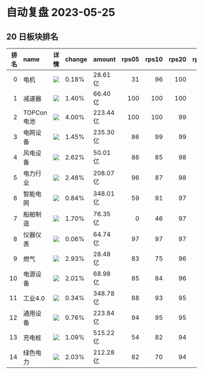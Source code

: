 # 自动复盘 2023-05-25
## 20 日板块排名
|   排名 | name       | 详情                                                                                                | change   | amount   |   rps05 |   rps10 |   rps20 |   rps50 |   rps120 |   rps250 | volume      |
|-------:|:-----------|:----------------------------------------------------------------------------------------------------|:---------|:---------|--------:|--------:|--------:|--------:|---------:|---------:|:------------|
|      0 | 电机       | ![](https://sykent-blog-image.oss-cn-beijing.aliyuncs.com/quant/image/2023/5/1685020018316-tmp.jpg) | 0.18%    | 28.61亿  |      31 |      96 |     100 |      97 |       84 |       88 | 125.93万手  |
|      1 | 减速器     | ![](https://sykent-blog-image.oss-cn-beijing.aliyuncs.com/quant/image/2023/5/1685020022299-tmp.jpg) | 1.40%    | 66.40亿  |     100 |     100 |     100 |      92 |       82 |        0 | 646.77万手  |
|      2 | TOPCon电池 | ![](https://sykent-blog-image.oss-cn-beijing.aliyuncs.com/quant/image/2023/5/1685020024091-tmp.jpg) | 4.00%    | 223.44亿 |     100 |     100 |      99 |      57 |       18 |        0 | 1067.44万手 |
|      3 | 电网设备   | ![](https://sykent-blog-image.oss-cn-beijing.aliyuncs.com/quant/image/2023/5/1685020026221-tmp.jpg) | 1.45%    | 235.30亿 |      86 |      99 |      99 |      87 |       63 |       86 | 2032.50万手 |
|      4 | 风电设备   | ![](https://sykent-blog-image.oss-cn-beijing.aliyuncs.com/quant/image/2023/5/1685020028840-tmp.jpg) | 2.62%    | 50.01亿  |      86 |      85 |      98 |      67 |       27 |       52 | 273.09万手  |
|      5 | 电力行业   | ![](https://sykent-blog-image.oss-cn-beijing.aliyuncs.com/quant/image/2023/5/1685020030726-tmp.jpg) | 2.48%    | 208.07亿 |      96 |      87 |      98 |      98 |       58 |       58 | 3092.87万手 |
|      6 | 智能电网   | ![](https://sykent-blog-image.oss-cn-beijing.aliyuncs.com/quant/image/2023/5/1685020032628-tmp.jpg) | 0.84%    | 348.01亿 |      59 |      91 |      97 |      84 |       68 |       86 | 2846.75万手 |
|      7 | 船舶制造   | ![](https://sykent-blog-image.oss-cn-beijing.aliyuncs.com/quant/image/2023/5/1685020035044-tmp.jpg) | 1.70%    | 76.35亿  |       0 |      46 |      97 |      99 |       96 |       99 | 527.55万手  |
|      8 | 仪器仪表   | ![](https://sykent-blog-image.oss-cn-beijing.aliyuncs.com/quant/image/2023/5/1685020037555-tmp.jpg) | 0.06%    | 64.74亿  |      97 |      97 |      97 |      85 |       83 |       98 | 365.11万手  |
|      9 | 燃气       | ![](https://sykent-blog-image.oss-cn-beijing.aliyuncs.com/quant/image/2023/5/1685020039458-tmp.jpg) | 2.93%    | 28.48亿  |      83 |      75 |      96 |      83 |       43 |       48 | 325.86万手  |
|     10 | 电源设备   | ![](https://sykent-blog-image.oss-cn-beijing.aliyuncs.com/quant/image/2023/5/1685020041399-tmp.jpg) | 2.01%    | 68.98亿  |      85 |      84 |      96 |      97 |       65 |       99 | 512.53万手  |
|     11 | 工业4.0    | ![](https://sykent-blog-image.oss-cn-beijing.aliyuncs.com/quant/image/2023/5/1685020043646-tmp.jpg) | 0.34%    | 348.78亿 |      88 |      93 |      95 |      91 |       80 |       87 | 2358.24万手 |
|     12 | 通用设备   | ![](https://sykent-blog-image.oss-cn-beijing.aliyuncs.com/quant/image/2023/5/1685020045703-tmp.jpg) | 0.76%    | 223.84亿 |      94 |      95 |      95 |      80 |       47 |       82 | 1783.74万手 |
|     13 | 充电桩     | ![](https://sykent-blog-image.oss-cn-beijing.aliyuncs.com/quant/image/2023/5/1685020047840-tmp.jpg) | 1.09%    | 515.22亿 |      54 |      82 |      94 |      83 |       67 |       84 | 3223.15万手 |
|     14 | 绿色电力   | ![](https://sykent-blog-image.oss-cn-beijing.aliyuncs.com/quant/image/2023/5/1685020049786-tmp.jpg) | 2.03%    | 212.28亿 |      82 |      70 |      94 |      87 |       54 |       39 | 2965.79万手 |